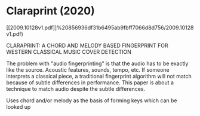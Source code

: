 # Claraprint (2020)

[[2009.10128v1.pdf]]%20856936df31b6495ab9fbff7066d8d756/2009.10128v1.pdf)

CLARAPRINT: A CHORD AND MELODY BASED FINGERPRINT
FOR WESTERN CLASSICAL MUSIC COVER DETECTION

The problem with "audio fingerprinting" is that the audio has to be exactly like the source. Acoustic features, sounds, tempo, etc. If someone interprets a classical piece, a traditional fingerprint algorithm will not match because of subtle differences in performance. This paper is about a technique to match audio despite the subtle differences.

Uses chord and/or melody as the basis of forming keys which can be looked up